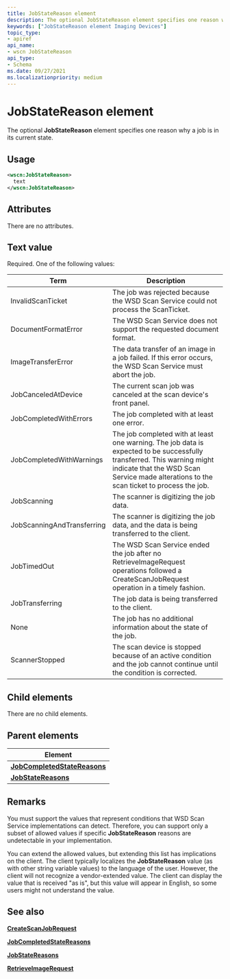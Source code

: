 ```yaml
---
title: JobStateReason element
description: The optional JobStateReason element specifies one reason why a job is in its current state.
keywords: ["JobStateReason element Imaging Devices"]
topic_type:
- apiref
api_name:
- wscn JobStateReason
api_type:
- Schema
ms.date: 09/27/2021
ms.localizationpriority: medium
---
```


# JobStateReason element

The optional **JobStateReason** element specifies one reason why a job is in its current state.

## Usage

```xml
<wscn:JobStateReason>
  text
</wscn:JobStateReason>
```

## Attributes

There are no attributes.

## Text value

Required. One of the following values:

| Term | Description |
|--|--|
| InvalidScanTicket | The job was rejected because the WSD Scan Service could not process the ScanTicket. |
| DocumentFormatError | The WSD Scan Service does not support the requested document format. |
| ImageTransferError | The data transfer of an image in a job failed. If this error occurs, the WSD Scan Service must abort the job. |
| JobCanceledAtDevice | The current scan job was canceled at the scan device's front panel. |
| JobCompletedWithErrors | The job completed with at least one error. |
| JobCompletedWithWarnings | The job completed with at least one warning. The job data is expected to be successfully transferred. This warning might indicate that the WSD Scan Service made alterations to the scan ticket to process the job. |
| JobScanning | The scanner is digitizing the job data. |
| JobScanningAndTransferring | The scanner is digitizing the job data, and the data is being transferred to the client. |
| JobTimedOut | The WSD Scan Service ended the job after no RetrieveImageRequest operations followed a CreateScanJobRequest operation in a timely fashion. |
| JobTransferring | The job data is being transferred to the client. |
| None | The job has no additional information about the state of the job. |
| ScannerStopped | The scan device is stopped because of an active condition and the job cannot continue until the condition is corrected. |

## Child elements

There are no child elements.

## Parent elements

| Element |
|--|
| [**JobCompletedStateReasons**](jobcompletedstatereasons.md) |
| [**JobStateReasons**](jobstatereasons.md) |

## Remarks

You must support the values that represent conditions that WSD Scan Service implementations can detect. Therefore, you can support only a subset of allowed values if specific **JobStateReason** reasons are undetectable in your implementation.

You can extend the allowed values, but extending this list has implications on the client. The client typically localizes the **JobStateReason** value (as with other string variable values) to the language of the user. However, the client will not recognize a vendor-extended value. The client can display the value that is received "as is", but this value will appear in English, so some users might not understand the value.

## See also

[**CreateScanJobRequest**](createscanjobrequest.md)

[**JobCompletedStateReasons**](jobcompletedstatereasons.md)

[**JobStateReasons**](jobstatereasons.md)

[**RetrieveImageRequest**](retrieveimagerequest.md)
